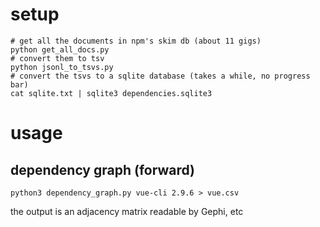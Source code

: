 setup
=====

```
# get all the documents in npm's skim db (about 11 gigs)
python get_all_docs.py
# convert them to tsv
python jsonl_to_tsvs.py
# convert the tsvs to a sqlite database (takes a while, no progress bar)
cat sqlite.txt | sqlite3 dependencies.sqlite3
```

usage
=====

dependency graph (forward)
--------------------------

```
python3 dependency_graph.py vue-cli 2.9.6 > vue.csv
```

the output is an adjacency matrix readable by Gephi, etc
